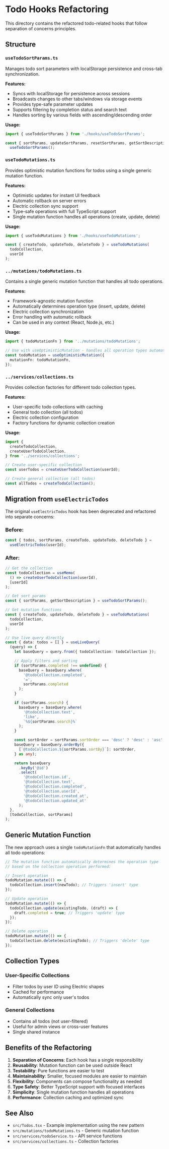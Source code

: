 # Todo Hooks Refactoring

This directory contains the refactored todo-related hooks that follow separation of concerns principles.

## Structure

### `useTodoSortParams.ts`

Manages todo sort parameters with localStorage persistence and cross-tab synchronization.

**Features:**

- Syncs with localStorage for persistence across sessions
- Broadcasts changes to other tabs/windows via storage events
- Provides type-safe parameter updates
- Supports filtering by completion status and search text
- Handles sorting by various fields with ascending/descending order

**Usage:**

```typescript
import { useTodoSortParams } from './hooks/useTodoSortParams';

const { sortParams, updateSortParams, resetSortParams, getSortDescription } =
  useTodoSortParams();
```

### `useTodoMutations.ts`

Provides optimistic mutation functions for todos using a single generic mutation function.

**Features:**

- Optimistic updates for instant UI feedback
- Automatic rollback on server errors
- Electric collection sync support
- Type-safe operations with full TypeScript support
- Single mutation function handles all operations (create, update, delete)

**Usage:**

```typescript
import { useTodoMutations } from './hooks/useTodoMutations';

const { createTodo, updateTodo, deleteTodo } = useTodoMutations(
  todoCollection,
  userId
);
```

### `../mutations/todoMutations.ts`

Contains a single generic mutation function that handles all todo operations.

**Features:**

- Framework-agnostic mutation function
- Automatically determines operation type (insert, update, delete)
- Electric collection synchronization
- Error handling with automatic rollback
- Can be used in any context (React, Node.js, etc.)

**Usage:**

```typescript
import { todoMutationFn } from '../mutations/todoMutations';

// Use with useOptimisticMutation - handles all operation types automatically
const todoMutation = useOptimisticMutation({
  mutationFn: todoMutationFn,
});
```

### `../services/collections.ts`

Provides collection factories for different todo collection types.

**Features:**

- User-specific todo collections with caching
- General todo collection (all todos)
- Electric collection configuration
- Factory functions for dynamic collection creation

**Usage:**

```typescript
import {
  createTodoCollection,
  createUserTodoCollection,
} from '../services/collections';

// Create user-specific collection
const userTodos = createUserTodoCollection(userId);

// Create general collection (all todos)
const allTodos = createTodoCollection();
```

## Migration from `useElectricTodos`

The original `useElectricTodos` hook has been deprecated and refactored into separate concerns:

### Before:

```typescript
const { todos, sortParams, createTodo, updateTodo, deleteTodo } =
  useElectricTodos(userId);
```

### After:

```typescript
// Get the collection
const todoCollection = useMemo(
  () => createUserTodoCollection(userId),
  [userId]
);

// Get sort params
const { sortParams, getSortDescription } = useTodoSortParams();

// Get mutation functions
const { createTodo, updateTodo, deleteTodo } = useTodoMutations(
  todoCollection,
  userId
);

// Use live query directly
const { data: todos = [] } = useLiveQuery(
  (query) => {
    let baseQuery = query.from({ todoCollection: todoCollection });

    // Apply filters and sorting
    if (sortParams.completed !== undefined) {
      baseQuery = baseQuery.where(
        '@todoCollection.completed',
        '=',
        sortParams.completed
      );
    }

    if (sortParams.search) {
      baseQuery = baseQuery.where(
        '@todoCollection.text',
        'like',
        `%${sortParams.search}%`
      );
    }

    const sortOrder = sortParams.sortOrder === 'desc' ? 'desc' : 'asc';
    baseQuery = baseQuery.orderBy({
      [`@todoCollection.${sortParams.sortBy}`]: sortOrder,
    } as any);

    return baseQuery
      .keyBy('@id')
      .select(
        '@todoCollection.id',
        '@todoCollection.text',
        '@todoCollection.completed',
        '@todoCollection.userId',
        '@todoCollection.created_at',
        '@todoCollection.updated_at'
      );
  },
  [todoCollection, sortParams]
);
```

## Generic Mutation Function

The new approach uses a single `todoMutationFn` that automatically handles all todo operations:

```typescript
// The mutation function automatically determines the operation type
// based on the collection operation performed:

// Insert operation
todoMutation.mutate(() => {
  todoCollection.insert(newTodo); // Triggers 'insert' type
});

// Update operation
todoMutation.mutate(() => {
  todoCollection.update(existingTodo, (draft) => {
    draft.completed = true; // Triggers 'update' type
  });
});

// Delete operation
todoMutation.mutate(() => {
  todoCollection.delete(existingTodo); // Triggers 'delete' type
});
```

## Collection Types

### User-Specific Collections

- Filter todos by user ID using Electric shapes
- Cached for performance
- Automatically sync only user's todos

### General Collections

- Contains all todos (not user-filtered)
- Useful for admin views or cross-user features
- Single shared instance

## Benefits of the Refactoring

1. **Separation of Concerns**: Each hook has a single responsibility
2. **Reusability**: Mutation function can be used outside React
3. **Testability**: Pure functions are easier to test
4. **Maintainability**: Smaller, focused modules are easier to maintain
5. **Flexibility**: Components can compose functionality as needed
6. **Type Safety**: Better TypeScript support with focused interfaces
7. **Simplicity**: Single mutation function handles all operations
8. **Performance**: Collection caching and optimized sync

## See Also

- `src/Todos.tsx` - Example implementation using the new pattern
- `src/mutations/todoMutations.ts` - Generic mutation function
- `src/services/todoService.ts` - API service functions
- `src/services/collections.ts` - Collection factories
